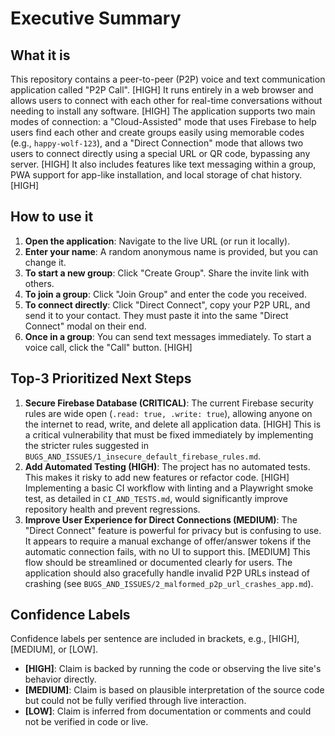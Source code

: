 # Executive Summary

## What it is

This repository contains a peer-to-peer (P2P) voice and text communication application called "P2P Call". [HIGH] It runs entirely in a web browser and allows users to connect with each other for real-time conversations without needing to install any software. [HIGH] The application supports two main modes of connection: a "Cloud-Assisted" mode that uses Firebase to help users find each other and create groups easily using memorable codes (e.g., `happy-wolf-123`), and a "Direct Connection" mode that allows two users to connect directly using a special URL or QR code, bypassing any server. [HIGH] It also includes features like text messaging within a group, PWA support for app-like installation, and local storage of chat history. [HIGH]

## How to use it

1.  **Open the application**: Navigate to the live URL (or run it locally).
2.  **Enter your name**: A random anonymous name is provided, but you can change it.
3.  **To start a new group**: Click "Create Group". Share the invite link with others.
4.  **To join a group**: Click "Join Group" and enter the code you received.
5.  **To connect directly**: Click "Direct Connect", copy your P2P URL, and send it to your contact. They must paste it into the same "Direct Connect" modal on their end.
6.  **Once in a group**: You can send text messages immediately. To start a voice call, click the "Call" button. [HIGH]

## Top-3 Prioritized Next Steps

1.  **Secure Firebase Database (CRITICAL)**: The current Firebase security rules are wide open (`.read: true, .write: true`), allowing anyone on the internet to read, write, and delete all application data. [HIGH] This is a critical vulnerability that must be fixed immediately by implementing the stricter rules suggested in `BUGS_AND_ISSUES/1_insecure_default_firebase_rules.md`.
2.  **Add Automated Testing (HIGH)**: The project has no automated tests. This makes it risky to add new features or refactor code. [HIGH] Implementing a basic CI workflow with linting and a Playwright smoke test, as detailed in `CI_AND_TESTS.md`, would significantly improve repository health and prevent regressions.
3.  **Improve User Experience for Direct Connections (MEDIUM)**: The "Direct Connect" feature is powerful for privacy but is confusing to use. It appears to require a manual exchange of offer/answer tokens if the automatic connection fails, with no UI to support this. [MEDIUM] This flow should be streamlined or documented clearly for users. The application should also gracefully handle invalid P2P URLs instead of crashing (see `BUGS_AND_ISSUES/2_malformed_p2p_url_crashes_app.md`).

## Confidence Labels

Confidence labels per sentence are included in brackets, e.g., [HIGH], [MEDIUM], or [LOW].

- **[HIGH]**: Claim is backed by running the code or observing the live site's behavior directly.
- **[MEDIUM]**: Claim is based on plausible interpretation of the source code but could not be fully verified through live interaction.
- **[LOW]**: Claim is inferred from documentation or comments and could not be verified in code or live.
